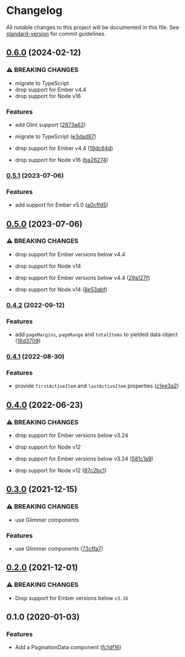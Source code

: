 # Changelog

All notable changes to this project will be documented in this file. See [standard-version](https://github.com/conventional-changelog/standard-version) for commit guidelines.

## [0.6.0](https://github.com/bagaar/ember-pagination/compare/v0.5.1...v0.6.0) (2024-02-12)


### ⚠ BREAKING CHANGES

* migrate to TypeScript
* drop support for Ember v4.4
* drop support for Node v16

### Features

* add Glint support ([2873a62](https://github.com/bagaar/ember-pagination/commit/2873a62318dba543044cf114a6e864d21758d686))
* migrate to TypeScript ([e3dad87](https://github.com/bagaar/ember-pagination/commit/e3dad8730f812091b4d23da1ffe100ce0c35ca12))


* drop support for Ember v4.4 ([19dc64d](https://github.com/bagaar/ember-pagination/commit/19dc64d8b20912dec42bffeb469d16726b54e895))
* drop support for Node v16 ([ba26274](https://github.com/bagaar/ember-pagination/commit/ba262744b14103b879f249b25b60bdd4d1491eb3))

### [0.5.1](https://github.com/bagaar/ember-pagination/compare/v0.5.0...v0.5.1) (2023-07-06)


### Features

* add support for Ember v5.0 ([a0cffd5](https://github.com/bagaar/ember-pagination/commit/a0cffd5d81a3a7e1f7d4b0fea6ee87fece68bf1d))

## [0.5.0](https://github.com/bagaar/ember-pagination/compare/v0.4.2...v0.5.0) (2023-07-06)


### ⚠ BREAKING CHANGES

* drop support for Ember versions below v4.4
* drop support for Node v14

* drop support for Ember versions below v4.4 ([29a127f](https://github.com/bagaar/ember-pagination/commit/29a127f4ff034d4a507eca13d4a76f7d8d94f28c))
* drop support for Node v14 ([8e53abf](https://github.com/bagaar/ember-pagination/commit/8e53abf484557ce4fc7b0368f524e0590eef86ee))

### [0.4.2](https://github.com/bagaar/ember-pagination/compare/v0.4.1...v0.4.2) (2022-09-12)


### Features

* add `pageMargins`, `pageRange` and `totalItems` to yielded data object ([16d3709](https://github.com/bagaar/ember-pagination/commit/16d3709a10472e31a74c7708641afa2db923c05e))

### [0.4.1](https://github.com/bagaar/ember-pagination/compare/v0.4.0...v0.4.1) (2022-08-30)


### Features

* provide `firstActiveItem` and `lastActiveItem` properties ([c1ee3a2](https://github.com/bagaar/ember-pagination/commit/c1ee3a23433c8397865264445d0663fa86321d20))

## [0.4.0](https://github.com/bagaar/ember-pagination/compare/v0.3.0...v0.4.0) (2022-06-23)


### ⚠ BREAKING CHANGES

* drop support for Ember versions below v3.24
* drop support for Node v12

* drop support for Ember versions below v3.24 ([581c1a9](https://github.com/bagaar/ember-pagination/commit/581c1a91c1ae1b8458c968aba4c02067d46a6b25))
* drop support for Node v12 ([87c2bc1](https://github.com/bagaar/ember-pagination/commit/87c2bc110d771212b4f630928536ae33d695e6e6))

## [0.3.0](https://github.com/bagaar/ember-pagination/compare/v0.2.0...v0.3.0) (2021-12-15)


### ⚠ BREAKING CHANGES

* use Glimmer components

### Features

* use Glimmer components ([73cffa7](https://github.com/bagaar/ember-pagination/commit/73cffa76bae993a8995d52e7906643a2e2fd0082))

## [0.2.0](https://github.com/bagaar/ember-pagination/compare/v0.1.0...v0.2.0) (2021-12-01)


### ⚠ BREAKING CHANGES

* Drop support for Ember versions below `v3.16`


## 0.1.0 (2020-01-03)


### Features

* Add a PaginationData component ([fc1df16](https://github.com/bagaar/ember-pagination/commit/fc1df16))

